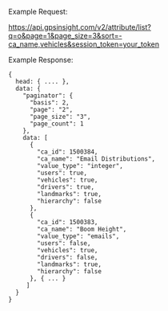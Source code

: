 Example Request:

https://api.gpsinsight.com/v2/attribute/list?q=o&page=1&page_size=3&sort=-ca_name,vehicles&session_token=your_token

Example Response:

    {
      head: { .... },
      data: {
        "paginator": {
          "basis": 2,
          "page": "2",
          "page_size": "3",
          "page_count": 1
        },
        data: [
          {
            "ca_id": 1500384,
            "ca_name": "Email Distributions",
            "value_type": "integer",
            "users": true,
            "vehicles": true,
            "drivers": true,
            "landmarks": true,
            "hierarchy": false
          },
          {
            "ca_id": 1500383,
            "ca_name": "Boom Height",
            "value_type": "emails",
            "users": false,
            "vehicles": true,
            "drivers": false,
            "landmarks": true,
            "hierarchy": false
          }, { ... }
         ]
      }
    }

